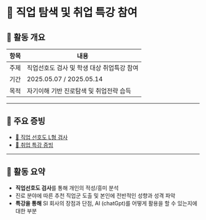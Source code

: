 # 🧭 직업 탐색 및 취업 특강 참여

## 📌 활동 개요

| 항목 | 내용 |
|------|------|
| 주제 | 직업선호도 검사 및 학생 대상 취업특강 참여 |
| 기간 | 2025.05.07 / 2025.05.14   |
| 목적 | 자기이해 기반 진로탐색 및 취업전략 습득 |

---

## 📄 주요 증빙

- [📸 직업 선호도 L형 검사](./관련_사진1.png)
- [📸 취업 특강 증빙](./관련_사진1.png)

---

## 📝 활동 요약

- **직업선호도 검사**를 통해 개인의 적성/흥미 분석
- 진로 분야에 따른 추천 직업군 도출 및 본인에 전반적인 성향과 성격 파악
- **특강을 통해** SI 회사의 장점과 단점, AI (chatGpt)를 어떻게 활용을 할 수 있는지에 대한 부분
